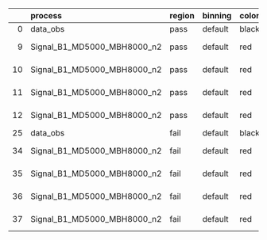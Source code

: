 |    | process                     | region   | binning   | color   | process_type   |   scale | variation   | source_filename                                                      | source_histname    | alias                       | title     |   combine_idx |     lnN |   shapes | syst_type   | direction   | variation_alias   |
|---:|:----------------------------|:---------|:----------|:--------|:---------------|--------:|:------------|:---------------------------------------------------------------------|:-------------------|:----------------------------|:----------|--------------:|--------:|---------:|:------------|:------------|:------------------|
|  0 | data_obs                    | pass     | default   | black   | DATA           |       1 | nominal     | ./histograms_for_2DAlphabet_v16//BH_Data.root                        | hpass              | Data                        | Data      |           nan | nan     |      nan | nan         | nan         | nan               |
|  9 | Signal_B1_MD5000_MBH8000_n2 | pass     | default   | red     | SIGNAL         |       1 | lumi        | ./histograms_for_2DAlphabet_v16//BH_Signal_B1_MD5000_MBH8000_n2.root | hpass              | Signal_B1_MD5000_MBH8000_n2 | BH signal |           nan |   1.016 |      nan | lnN         | nan         | nan               |
| 10 | Signal_B1_MD5000_MBH8000_n2 | pass     | default   | red     | SIGNAL         |       1 | SVM         | ./histograms_for_2DAlphabet_v16//BH_Signal_B1_MD5000_MBH8000_n2.root | hpass_SVMsyst_up   | Signal_B1_MD5000_MBH8000_n2 | BH signal |           nan | nan     |        1 | shapes      | Up          | SVMsyst           |
| 11 | Signal_B1_MD5000_MBH8000_n2 | pass     | default   | red     | SIGNAL         |       1 | SVM         | ./histograms_for_2DAlphabet_v16//BH_Signal_B1_MD5000_MBH8000_n2.root | hpass_SVMsyst_down | Signal_B1_MD5000_MBH8000_n2 | BH signal |           nan | nan     |        1 | shapes      | Down        | SVMsyst           |
| 12 | Signal_B1_MD5000_MBH8000_n2 | pass     | default   | red     | SIGNAL         |       1 | nominal     | ./histograms_for_2DAlphabet_v16//BH_Signal_B1_MD5000_MBH8000_n2.root | hpass              | Signal_B1_MD5000_MBH8000_n2 | BH signal |           nan | nan     |      nan | nan         | nan         | nan               |
| 25 | data_obs                    | fail     | default   | black   | DATA           |       1 | nominal     | ./histograms_for_2DAlphabet_v16//BH_Data.root                        | hfail              | Data                        | Data      |           nan | nan     |      nan | nan         | nan         | nan               |
| 34 | Signal_B1_MD5000_MBH8000_n2 | fail     | default   | red     | SIGNAL         |       1 | lumi        | ./histograms_for_2DAlphabet_v16//BH_Signal_B1_MD5000_MBH8000_n2.root | hfail              | Signal_B1_MD5000_MBH8000_n2 | BH signal |           nan |   1.016 |      nan | lnN         | nan         | nan               |
| 35 | Signal_B1_MD5000_MBH8000_n2 | fail     | default   | red     | SIGNAL         |       1 | SVM         | ./histograms_for_2DAlphabet_v16//BH_Signal_B1_MD5000_MBH8000_n2.root | hfail_SVMsyst_up   | Signal_B1_MD5000_MBH8000_n2 | BH signal |           nan | nan     |        1 | shapes      | Up          | SVMsyst           |
| 36 | Signal_B1_MD5000_MBH8000_n2 | fail     | default   | red     | SIGNAL         |       1 | SVM         | ./histograms_for_2DAlphabet_v16//BH_Signal_B1_MD5000_MBH8000_n2.root | hfail_SVMsyst_down | Signal_B1_MD5000_MBH8000_n2 | BH signal |           nan | nan     |        1 | shapes      | Down        | SVMsyst           |
| 37 | Signal_B1_MD5000_MBH8000_n2 | fail     | default   | red     | SIGNAL         |       1 | nominal     | ./histograms_for_2DAlphabet_v16//BH_Signal_B1_MD5000_MBH8000_n2.root | hfail              | Signal_B1_MD5000_MBH8000_n2 | BH signal |           nan | nan     |      nan | nan         | nan         | nan               |